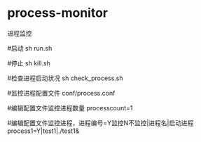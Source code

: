 # process-monitor
进程监控

#启动
sh run.sh

#停止
sh kill.sh

#检查进程启动状况
sh check_process.sh

#监控进程配置文件
conf/process.conf

#编辑配置文件监控进程数量
processcount=1

#编辑配置文件监控进程，进程编号=Y监控N不监控|进程名|启动进程
process1=Y|test1|./test1&
